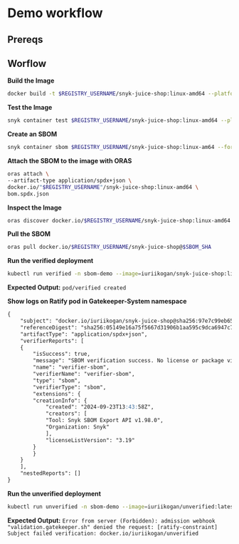 # Demo workflow

## Prereqs

## Worflow

**Build the Image**

```bash
docker build -t $REGISTRY_USERNAME/snyk-juice-shop:linux-amd64 --platform=linux/amd64 .
```

**Test the Image**

```bash
snyk container test $REGISTRY_USERNAME/snyk-juice-shop:linux-amd64 --platform=linux/amd64
```

**Create an SBOM**

```bash
snyk container sbom $REGISTRY_USERNAME/snyk-juice-shop:linux-am64 --format=spdx2.3+json > bom.spdx.json
```

**Attach the SBOM to the image with ORAS**

```bash
oras attach \
--artifact-type application/spdx+json \
docker.io/"$REGISTRY_USERNAME"/snyk-juice-shop:linux-amd64 \
bom.spdx.json
```

**Inspect the Image**

```bash
oras discover docker.io/$REGISTRY_USERNAME/snyk-juice-shop:linux-amd64
```

**Pull the SBOM**

```bash
oras pull docker.io/$REGISTRY_USERNAME/snyk-juice-shop@$SBOM_SHA
```

**Run the verified deployment**

```bash
kubectl run verified -n sbom-demo --image=iuriikogan/snyk-juice-shop:linux-amd64
```

**Expected Output:** `pod/verified created`

**Show logs on Ratify pod in Gatekeeper-System namespace**

```Markdown
{
    "subject": "docker.io/iuriikogan/snyk-juice-shop@sha256:97e7c99eb657bcc631232b747ff7904b2fea40b7301b7c4658e62f6ec6a82dfd",
    "referenceDigest": "sha256:05149e16a75f5667d31906b1aa595c9dca6947c79a3de904292b513cbc6ea400",
    "artifactType": "application/spdx+json",
    "verifierReports": [
    {
        "isSuccess": true,
        "message": "SBOM verification success. No license or package violation found.",
        "name": "verifier-sbom",
        "verifierName": "verifier-sbom",
        "type": "sbom",
        "verifierType": "sbom",
        "extensions": {
        "creationInfo": {
            "created": "2024-09-23T13:43:58Z",
            "creators": [
            "Tool: Snyk SBOM Export API v1.98.0",
            "Organization: Snyk"
            ],
            "licenseListVersion": "3.19"
        }
        }
    }
    ],
    "nestedReports": []
}
```

**Run the unverified deployment**

```bash
kubectl run unverified -n sbom-demo --image=iuriikogan/unverified:latest
```

**Expected Output:** `Error from server (Forbidden): admission webhook "validation.gatekeeper.sh" denied the request: [ratify-constraint] Subject failed verification: docker.io/iuriikogan/unverified`
